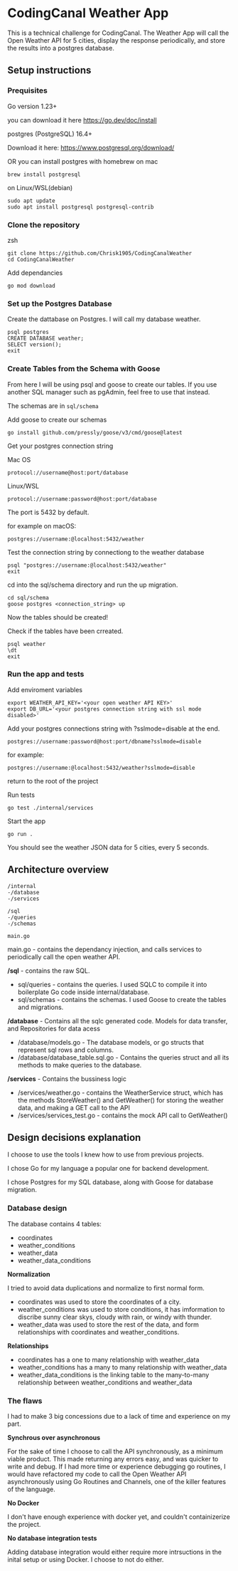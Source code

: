 # CodingCanal Weather App

This is a technical challenge for CodingCanal. 
The Weather App will call the Open Weather API for 5 cities, display the response periodically, and store the results into a postgres database.  

## Setup instructions

### Prequisites
Go version 1.23+

you can download it here
https://go.dev/doc/install


postgres (PostgreSQL) 16.4+

Download it here: https://www.postgresql.org/download/

OR you can install postgres with homebrew on mac
```
brew install postgresql

```
on Linux/WSL(debian) 
```
sudo apt update
sudo apt install postgresql postgresql-contrib
```

### Clone the repository

zsh
```
git clone https://github.com/Chrisk1905/CodingCanalWeather
cd CodingCanalWeather

```

Add dependancies
```
go mod download
```

### Set up the Postgres Database

Create the dattabase on Postgres. I will call my database weather.
```
psql postgres 
CREATE DATABASE weather;
SELECT version();
exit
```

### Create Tables from the Schema with Goose
From here I will be using psql and goose to create our tables. If you use another SQL manager such as pgAdmin, feel free to use that instead. 

The schemas are in `sql/schema` 

Add goose to create our schemas
```
go install github.com/pressly/goose/v3/cmd/goose@latest
```

Get your postgres connection string

Mac OS

`protocol://username@host:port/database`

Linux/WSL

`
protocol://username:password@host:port/database
`

The port is 5432 by default.

for example on macOS:

`postgres://username:@localhost:5432/weather`

Test the connection string by connectiong to the weather database

```
psql "postgres://username:@localhost:5432/weather"
exit
```

cd into the sql/schema directory and run the up migration.

```
cd sql/schema
goose postgres <connection_string> up
```

Now the tables should be created! 

Check if the tables have been crreated.

```
psql weather
\dt
exit
```

### Run the app and tests

Add enviroment variables
```
export WEATHER_API_KEY='<your open weather API KEY>'
export DB_URL='<your postgres connection string with ssl mode disabled>'
```

Add your postgres connections string with ?sslmode=disable at the end.

`postgres://username:password@host:port/dbname?sslmode=disable`

for example:

`postgres://username:@localhost:5432/weather?sslmode=disable`


return to the root of the project

Run tests
```
go test ./internal/services
```

Start the app
```
go run .
```
You should see the weather JSON data for 5 cities, every 5 seconds. 



## Architecture overview
```
/internal
-/database
-/services

/sql
-/queries
-/schemas

main.go 
```

main.go - contains the dependancy injection, and calls services to periodically call the open weather API. 

**/sql** - contains the raw SQL. 

- sql/queries - contains the queries. I used SQLC to compile it into boilerplate Go code inside internal/database.
- sql/schemas - contains the schemas. I used Goose to create the tables and migrations.  

**/database** - Contains all the sqlc generated code. Models for data transfer, and Repositories for data acess 

- /database/models.go - The database models, or go structs that represent sql rows and columns.
- /database/database_table.sql.go - Contains the queries struct and all its methods to make queries to the database. 

**/services** - Contains the bussiness logic

- /services/weather.go - contains the WeatherService struct, which has the methods StoreWeather() and GetWeather() for storing
    the weather data, and making a GET call to the API
- /services/services_test.go - contains the mock API call to GetWeather()



## Design decisions explanation

I choose to use the tools I knew how to use from previous projects. 

I chose Go for my language a popular one for backend development.

I chose Postgres for my SQL database, along with Goose for database migration. 

### Database design

The database contains 4 tables:
- coordinates
- weather_conditions
- weather_data
- weather_data_conditions

**Normalization**

I tried to avoid data duplications and normalize to first normal form. 

- coordinates was used to store the coordinates of a city.
- weather_conditions was used to store conditions, it has imformation to discribe sunny clear skys, cloudy with rain, or windy with thunder.
- weather_data was used to store the rest of the data, and form relationships with coordinates and weather_conditions.

**Relationships**

- coordinates has a one to many relationship with weather_data
- weather_conditions has a many to many relationship with weather_data
- weather_data_conditions is the linking table to the many-to-many relationship between weather_conditions and weather_data


### The flaws
I had to make 3 big concessions due to a lack of time and experience on my part. 

**Synchrous over asynchronous**
    
For the sake of time I choose to call the API synchronously, as a minimum viable product. This made returning any errors easy, and was quicker to write and debug. If I had more time or experience debugging go routines, I would have refactored my code to call the Open Weather API asynchronously using Go Routines and Channels, one of the killer features of the language. 

**No Docker**

I don't have enough experience with docker yet, and couldn't containizerize the project.

**No database integration tests**

Adding database integration would either require more intrsuctions in the inital setup or using Docker. I choose to not do either. 
    

